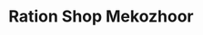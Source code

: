---
title: "Ration Shop Mekozhoor"
url: /pathanamthitta/ration-shop-mekozhoor/
shop: convenience
---